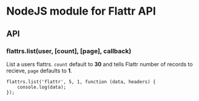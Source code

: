 NodeJS module for Flattr API
============================


## API

### flattrs.list(user, [count], [page], callback)

List a users flattrs. `count` default to **30** and tells Flattr number of records
to recieve, `page` defaults to **1**. 

    flattrs.list('flattr', 5, 1, function (data, headers) {
	    console.log(data);
	});
